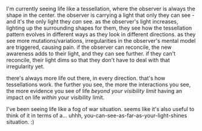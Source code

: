 I'm currently seeing life like a tessellation, where the observer is always the shape in the center. the observer is carrying a light that only they can see - and it's the only light they *can* see. as the observer's light increases, lighting up the surrounding shapes for them, they see how the tessellation pattern evolves in different ways as they look in different directions. as they see more mutations/variations, irregularities in the observer's mental model are triggered, causing pain. if the observer can reconcile, the new awareness adds to their light, and they can see further. if they can't reconcile, their light dims so that they don't have to deal with that irregularity yet.

there's always more life out there, in every direction. that's how tessellations work. the further you see, the more the interactions you see, the more evidence you see of life *beyond your visibility limit* having an impact on life *within* your visibility limit.

I've been seeing life like a fog of war situation. seems like it's also useful to think of it in terms of a... uhhh, you-can-see-as-far-as-your-light-shines situation. :)
